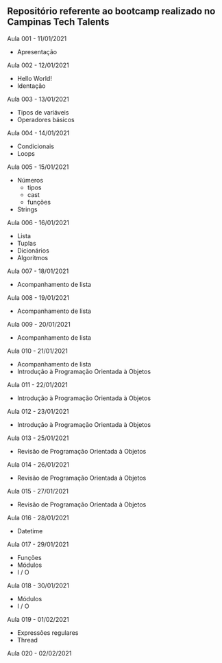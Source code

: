 ## Repositório referente ao bootcamp realizado no Campinas Tech Talents

Aula 001 - 11/01/2021
- Apresentação

Aula 002 - 12/01/2021
- Hello World!
- Identação

Aula 003 - 13/01/2021
- Tipos de variáveis
- Operadores básicos

Aula 004 - 14/01/2021
- Condicionais
- Loops

Aula 005 - 15/01/2021
- Números
    - tipos
    - cast
    - funções
- Strings

Aula 006 - 16/01/2021
- Lista
- Tuplas
- Dicionários
- Algoritmos

Aula 007 - 18/01/2021
- Acompanhamento de lista

Aula 008 - 19/01/2021
- Acompanhamento de lista

Aula 009 - 20/01/2021
- Acompanhamento de lista

Aula 010 - 21/01/2021
- Acompanhamento de lista
- Introdução à Programação Orientada à Objetos

Aula 011 - 22/01/2021
- Introdução à Programação Orientada à Objetos

Aula 012 - 23/01/2021
- Introdução à Programação Orientada à Objetos

Aula 013 - 25/01/2021
- Revisão de Programação Orientada à Objetos

Aula 014 - 26/01/2021
- Revisão de Programação Orientada à Objetos

Aula 015 - 27/01/2021
- Revisão de Programação Orientada à Objetos

Aula 016 - 28/01/2021
- Datetime

Aula 017 - 29/01/2021
- Funções
- Módulos
- I / O

Aula 018 - 30/01/2021
- Módulos
- I / O

Aula 019 - 01/02/2021
- Expressões regulares
- Thread

Aula 020 - 02/02/2021
